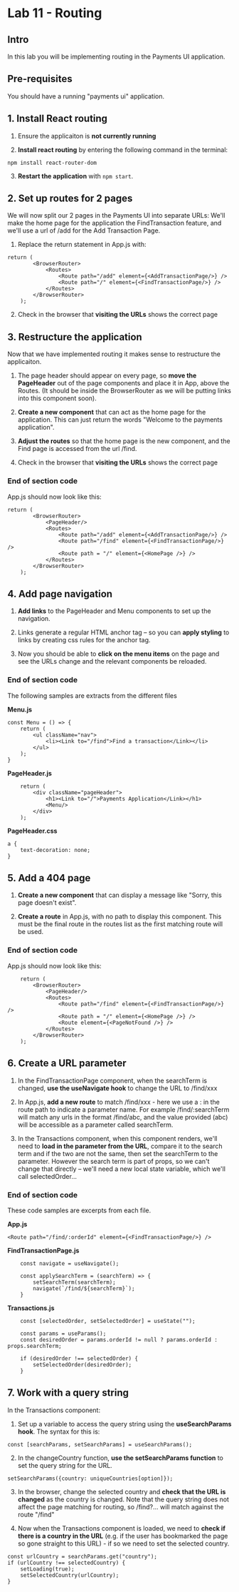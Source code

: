# Lab 11 - Routing

## Intro

In this lab you will be implementing routing in the Payments UI application.

## Pre-requisites

You should have a running "payments ui" application.

## 1. Install React routing

1. Ensure the applicaiton is **not currently running**

2. **Install react routing** by entering the following command in the terminal:

```
npm install react-router-dom
```

3. **Restart the application** with `npm start`.

## 2. Set up routes for 2 pages

We will now split our 2 pages in the Payments UI into separate URLs:
We'll make the home page for the application the FindTransaction feature, and we'll use a url of /add for  the Add Transaction Page.

1. Replace the return statement in App.js with:

```
return (
        <BrowserRouter>
            <Routes>
                <Route path="/add" element={<AddTransactionPage/>} />
                <Route path="/" element={<FindTransactionPage/>} />
            </Routes>
        </BrowserRouter>
    );
```    

2. Check in the browser that **visiting the URLs** shows the correct page

## 3. Restructure the application

Now that we have implemented routing it makes sense to restructure the applicaiton.

1. The page header should appear on every page, so **move the PageHeader** out of the page components and place it in App, above the Routes. (It should be inside the BrowserRouter as we will be putting links into this component soon).

2. **Create a new component** that can act as the home page for the application. This can just return the words "Welcome to the payments application".

3. **Adjust the routes** so that the home page is the new component, and the Find page is accessed from the url /find.

4. Check in the browser that **visiting the URLs** shows the correct page

### End of section code
App.js should now look like this:

```
return (
        <BrowserRouter>
            <PageHeader/>
            <Routes>
                <Route path="/add" element={<AddTransactionPage/>} />
                <Route path="/find" element={<FindTransactionPage/>} />
                <Route path = "/" element={<HomePage />} />
            </Routes>
        </BrowserRouter>
    );
```

## 4. Add page navigation

1. **Add links** to the PageHeader and Menu components to set up the navigation.

2. Links generate a regular HTML anchor tag – so you can **apply styling** to links by creating css rules for the anchor tag.

3. Now you should be able to **click on the menu items** on the page and see the URLs change and the relevant components be reloaded.

### End of section code
The following samples are extracts from the different files


**Menu.js**
```
const Menu = () => {
    return (
        <ul className="nav">
            <li><Link to="/find">Find a transaction</Link></li>
        </ul>
    );
}
```

**PageHeader.js**
```
    return (
        <div className="pageHeader">
            <h1><Link to="/">Payments Application</Link></h1>
            <Menu/>
        </div>
    );
```

**PageHeader.css**
```
a {
    text-decoration: none;
}
```

## 5. Add a 404 page

1. **Create a new component** that can display a message like "Sorry, this page doesn't exist".

2. **Create a route** in App.js, with no path to display this component. This must be the final route in the routes list as the first matching route will be used.

### End of section code
App.js should now look like this:

```
    return (
        <BrowserRouter>
            <PageHeader/>
            <Routes>
                <Route path="/find" element={<FindTransactionPage/>} />
                <Route path = "/" element={<HomePage />} />
                <Route element={<PageNotFound />} />
            </Routes>
        </BrowserRouter>
    );
```

## 6. Create a URL parameter

1. In the FindTransactionPage component, when the searchTerm is changed, **use the useNavigate hook** to change the URL to /find/xxx

2. In App.js, **add a new route** to match /find/xxx - here we use a : in the route path to indicate a parameter name. For example /find/:searchTerm will match any urls in the format /find/abc, and the value provided (abc) will be accessible as a parameter called searchTerm.

3. In the Transactions component, when this component renders, we'll need to **load in the parameter from the URL**, compare it to the search term and if the two are not the same, then set the searchTerm to the parameter. However the search term is part of props, so we can't change that directly – we'll need a new local state variable, which we'll call selectedOrder...

### End of section code
These code samples are excerpts from each file.

**App.js**
```
<Route path="/find/:orderId" element={<FindTransactionPage/>} />
```

**FindTransactionPage.js**
```
    const navigate = useNavigate();

    const applySearchTerm = (searchTerm) => {
        setSearchTerm(searchTerm);
        navigate(`/find/${searchTerm}`);
    }
```

**Transactions.js**
```
    const [selectedOrder, setSelectedOrder] = useState("");

    const params = useParams();
    const desiredOrder = params.orderId != null ? params.orderId : props.searchTerm;

    if (desiredOrder !== selectedOrder) {
        setSelectedOrder(desiredOrder);
    }
```

## 7. Work with a query string

In the Transactions component:

1. Set up a variable to access the query string using the **useSearchParams hook**. The syntax for this is:

```
const [searchParams, setSearchParams] = useSearchParams();
```

2. In the changeCountry function, **use the setSearchParams function** to set the query string for the URL.

```
setSearchParams({country: uniqueCountries[option]});
```

3. In the browser, change the selected country and **check that the URL is changed** as the country is changed. Note that the query string does not affect the page matching for routing, so /find?... will match against the route "/find"

4. Now when the Transactions component is loaded, we need to **check if there is a country in the URL** (e.g. if the user has bookmarked the page so gone straight to this URL) - if so we need to set the selected country.

```
const urlCountry = searchParams.get("country");
if (urlCountry !== selectedCountry) {
    setLoading(true);
    setSelectedCountry(urlCountry);
}
```

